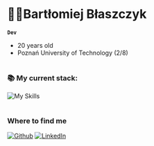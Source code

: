 # 👨‍💻Bartłomiej Błaszczyk

**`Dev`**

- 20 years old
- Poznań University of Technology (2/8)

#

### 📚 My current stack:

![My Skills](https://skillicons.dev/icons?i=html,css,sass,javascript,typescript,react,nodejs)
<br />

#

### Where to find me
<p><a href="https://github.com/bartodziej777" target="_blank"><img alt="Github" src="https://img.shields.io/badge/GitHub-%2312100E.svg?&style=for-the-badge&logo=Github&logoColor=white" /></a> <a href="https://www.linkedin.com/in/bart%C5%82omiej-b%C5%82aszczyk-474674281/" target="_blank"><img alt="LinkedIn" src="https://img.shields.io/badge/linkedin-%230077B5.svg?&style=for-the-badge&logo=linkedin&logoColor=white" /></a>
</p>
